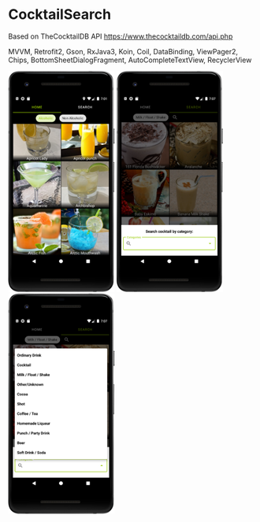 # CocktailSearch

Based on TheCocktailDB API https://www.thecocktaildb.com/api.php

MVVM, Retrofit2, Gson, RxJava3, Koin, Сoil, DataBinding, ViewPager2, Chips, BottomSheetDialogFragment, AutoCompleteTextView, RecyclerView

<img src="1.png" width="216" heigth="384"> <img src="2.png" width="216" heigth="384"> <img src="3.png" width="216" heigth="384">
